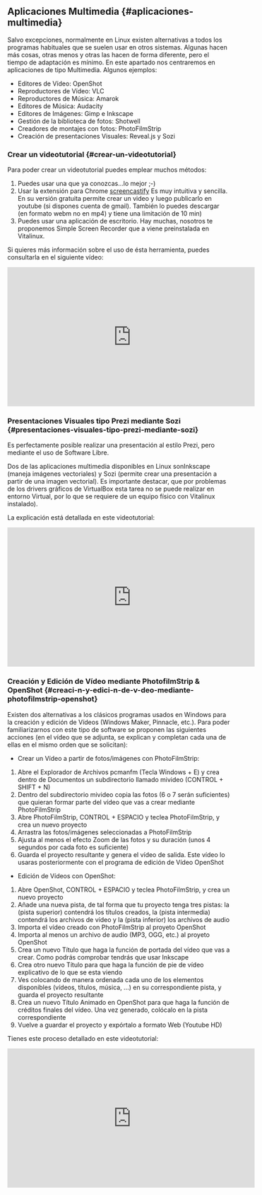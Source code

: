 ## Aplicaciones Multimedia {#aplicaciones-multimedia}

Salvo excepciones, normalmente en Linux existen alternativas a todos los programas habituales que se suelen usar en otros sistemas. Algunas hacen más cosas, otras menos y otras las hacen de forma diferente, pero el tiempo de adaptación es mínimo. En este apartado nos centraremos en aplicaciones de tipo Multimedia. Algunos ejemplos:

*   Editores de Vídeo: OpenShot
*   Reproductores de Vídeo: VLC
*   Reproductores de Música: Amarok
*   Editores de Música: Audacity
*   Editores de Imágenes: Gimp e Inkscape
*   Gestión de la biblioteca de fotos: Shotwell
*   Creadores de montajes con fotos: PhotoFilmStrip
*   Creación de presentaciones Visuales: Reveal.js y Sozi

### Crear un videotutorial {#crear-un-videotutorial}

Para poder crear un videotutorial puedes emplear muchos métodos:

1.  Puedes usar una que ya conozcas...lo mejor ;-)
2.  Usar la extensión para Chrome [screencastify](https://www.google.com/url?q=https://chrome.google.com/webstore/detail/screencastify-screen-vide/mmeijimgabbpbgpdklnllpncmdofkcpn&sa=D&ust=1509364089195000&usg=AFQjCNFnLFMc5Mckap_ogDrD5j_cjfRRng) Es muy intuitiva y sencilla. En su versión gratuita permite crear un video y luego publicarlo en youtube (si dispones cuenta de gmail). También lo puedes descargar (en formato webm no en mp4) y tiene una limitación de 10 min)
3.  Puedes usar una aplicación de escritorio. Hay muchas, nosotros te proponemos Simple Screen Recorder que a viene preinstalada en Vitalinux.

Si quieres más información sobre el uso de ésta herramienta, puedes consultarla en el siguiente vídeo:

<iframe width="560" height="315" src="https://www.youtube.com/embed/0afD0UQCbiI?rel=0" frameborder="0" allowfullscreen></iframe>

### Presentaciones Visuales tipo Prezi mediante Sozi {#presentaciones-visuales-tipo-prezi-mediante-sozi}

Es perfectamente posible realizar una presentación al estilo Prezi, pero mediante el uso de Software Libre.

Dos de las aplicaciones multimedia disponibles en Linux sonInkscape (maneja imágenes vectoriales) y Sozi (permite crear una presentación a partir de una imagen vectorial). Es importante destacar, que por problemas de los drivers gráficos de VirtualBox esta tarea no se puede realizar en entorno Virtual, por lo que se requiere de un equipo físico con Vitalinux instalado).

La explicación está detallada en este videotutorial:

<iframe width="560" height="315" src="https://www.youtube.com/embed/pUeT6Pm5iig?rel=0" frameborder="0" allowfullscreen></iframe>

### Creación y Edición de Vídeo mediante PhotofilmStrip &amp; OpenShot {#creaci-n-y-edici-n-de-v-deo-mediante-photofilmstrip-openshot}

Existen dos alternativas a los clásicos programas usados en Windows para la creación y edición de Vídeos (Windows Maker, Pinnacle, etc.). Para poder familiarizarnos con este tipo de software se proponen las siguientes acciones (en el vídeo que se adjunta, se explican y completan cada una de ellas en el mismo orden que se solicitan):

*   Crear un Vídeo a partir de fotos/imágenes con PhotoFilmStrip:

1.  Abre el Explorador de Archivos pcmanfm (Tecla Windows + E) y crea dentro de Documentos un subdirectorio llamado mivideo (CONTROL + SHIFT + N)
2.  Dentro del subdirectorio mivideo copia las fotos (6 o 7 serán suficientes) que quieran formar parte del vídeo que vas a crear mediante PhotoFilmStrip
3.  Abre PhotoFilmStrip, CONTROL + ESPACIO y teclea PhotoFilmStrip, y crea un nuevo proyecto
4.  Arrastra las fotos/imágenes seleccionadas a PhotoFilmStrip
5.  Ajusta al menos el efecto Zoom de las fotos y su duración (unos 4 segundos por cada foto es suficiente)
6.  Guarda el proyecto resultante y genera el vídeo de salida. Este vídeo lo usaras posteriormente con el programa de edición de Vídeo OpenShot

*   Edición de Vídeos con OpenShot:

1.  Abre OpenShot, CONTROL + ESPACIO y teclea PhotoFilmStrip, y crea un nuevo proyecto
2.  Añade una nueva pista, de tal forma que tu proyecto tenga tres pistas: la (pista superior) contendrá los títulos creados, la (pista intermedia) contendrá los archivos de vídeo y la (pista inferior) los archivos de audio
3.  Importa el vídeo creado con PhotoFilmStrip al proyeto OpenShot
4.  Importa al menos un archivo de audio (MP3, OGG, etc.) al proyeto OpenShot
5.  Crea un nuevo Título que haga la función de portada del vídeo que vas a crear. Como podrás comprobar tendrás que usar Inkscape
6.  Crea otro nuevo Título para que haga la función de pie de vídeo explicativo de lo que se esta viendo
7.  Ves colocando de manera ordenada cada uno de los elementos disponibles (vídeos, títulos, música, ...) en su correspondiente pista, y guarda el proyecto resultante
8.  Crea un nuevo Título Animado en OpenShot para que haga la función de créditos finales del vídeo. Una vez generado, colócalo en la pista correspondiente
9.  Vuelve a guardar el proyecto y expórtalo a formato Web (Youtube HD)

Tienes este proceso detallado en este videotutorial:  

<iframe width="560" height="315" src="https://www.youtube.com/embed/i4apQYgv1Vk?rel=0" frameborder="0" allowfullscreen></iframe>